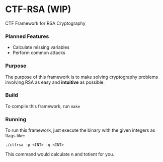 # CTF-RSA (WIP)
CTF Framework for RSA Cryptography

### Planned Features

- Calculate missing variables
- Perform common attacks

### Purpose
The purpose of this framework is to make solving cryptography problems involving RSA as easy and **intuitive** as possible.

### Build
To compile this framework, run `make`

### Running
To run this framework, just execute the binary with the given integers as flags like:


`./ctfrsa -p <INT> -q <INT>`


This command would calculate n and totient for you.
